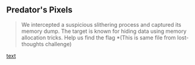 ## Predator's Pixels

>We intercepted a suspicious slithering process and captured its memory dump. The target is known for hiding data using memory allocation tricks. Help us find the flag *(This is same file from lost-thoughts challenge)

[text](https://mega.nz/folder/3ioF1SJY#lCS63z3zvX9ytDsblowXJw)